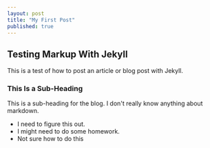 ```yaml
---
layout: post
title: "My First Post"
published: true
---
```


## Testing Markup With Jekyll

This is a test of how to post an article or blog post with Jekyll.

### This Is a Sub-Heading

This is a sub-heading for the blog.  I don't really know anything about markdown.

- I need to figure this out.
- I might need to do some homework.
- Not sure how to do this
